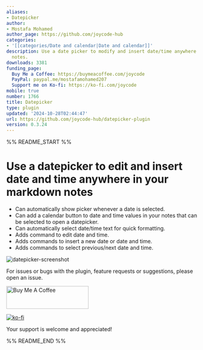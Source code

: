 ```yaml
---
aliases:
- Datepicker
author:
- Mostafa Mohamed
author_page: https://github.com/joycode-hub
categories:
- '[[categories/Date and calendar|Date and calendar]]'
description: Use a date picker to modify and insert date/time anywhere in your markdown
  notes.
downloads: 3381
funding_page:
  Buy Me a Coffee: https://buymeacoffee.com/joycode
  PayPal: paypal.me/mostafamohamed207
  Support me on Ko-fi: https://ko-fi.com/joycode
mobile: true
number: 1766
title: Datepicker
type: plugin
updated: '2024-10-28T02:44:47'
url: https://github.com/joycode-hub/datepicker-plugin
version: 0.3.24
---
```


%% README_START %%

# Use a datepicker to edit and insert date and time anywhere in your markdown notes

- Can automatically show picker whenever a date is selected.
- Can add a calendar button to date and time values in your notes that can be selected to open a datepicker.
- Can automatically select date/time text for quick formatting.
- Adds command to edit date and time.
- Adds commands to insert a new date or date and time.
- Adds commands to select previous/next date and time.

![datepicker-screenshot](https://raw.githubusercontent.com/joycode-hub/datepicker-plugin/HEAD/obsidian_datepicker_screenshot.png)

For issues or bugs with the plugin, feature requests or suggestions, please open an issue.

<a href="https://www.buymeacoffee.com/joycode" target="_blank"><img src="https://cdn.buymeacoffee.com/buttons/v2/default-yellow.png" alt="Buy Me A Coffee" style="height: 60px !important;width: 217px !important;" ></a>

 [![ko-fi](https://ko-fi.com/img/githubbutton_sm.svg)](https://ko-fi.com/V7V410Q9KD)

Your support is welcome and appreciated!


%% README_END %%